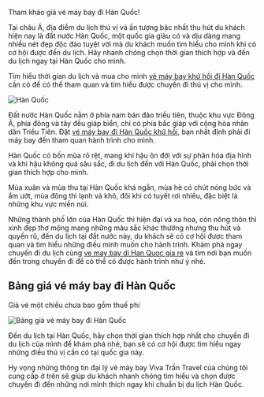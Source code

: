 Tham khảo giá vé máy bay đi Hàn Quốc!

Tại châu Á, địa điểm du lịch thú vị và ấn tượng bậc nhất thu hút du khách hiện nay là đất nước Hàn Quốc, một quốc gia giàu có và dịu dàng mang nhiều nét đẹp độc đáo tuyệt vời mà du khách muốn tìm hiểu cho mình khi có cơ hội được đến du lịch. Hãy nhanh chóng chọn thời gian thích hợp và đến du lịch ngay tại Hàn Quốc cho mình.

Tìm hiểu thời gian du lịch và mua cho mình <a href = "http://vivatrantravel.vn/ve-may-bay-di-han-quoc.html" >vé máy bay khứ hồi đi Hàn Quốc</a> cần có để có thể tham quan và tìm hiểu được chuyến đi thú vị cho mình.

<img src = "https://vemaybayairastana.net/wp-content/uploads/2016/10/ve-may-bay-di-han-quoc-4.jpg" alt = "Hàn Quốc" />

Đất nước Hàn Quốc nằm ở phía nam bán đảo triều tiên, thuộc khu vực Đông Á, phía đông và tây đều giáp biển, chỉ có phía bắc giáp với cộng hòa nhân dân Triều Tiên. Đặt <a href = "https://vivatrantravel.com/ve-quoc-te/ve-may-bay-di-han-quoc.html" >vé máy bay đi Hàn Quốc khứ hồi</a>, bạn nhất định phải đi máy bay đến tham quan hành trình cho mình.

Hàn Quốc có bốn mùa rõ rệt, mang khí hậu ôn đới với sự phân hóa địa hình và khí hậu không quá sâu sắc, đi du lịch đến với Hàn Quốc, phải chọn thời gian thích hợp cho mình.

Mùa xuân và mùa thu tại Hàn Quốc khá ngắn, mùa hè có chút nóng bức và ẩm ướt, mùa đông thì lạnh và khô, đôi khi có tuyết rơi nhiều, đặc biệt là những khu vực miền núi.

Những thành phố lớn của Hàn Quốc thì hiện đại và xa hoa, còn nông thôn thì xinh đẹp thơ mộng mang những màu sắc khác thường nhưng thu hút và quyến rũ, đến du lịch tại đất nước này, du khách sẽ có cơ hội được tham quan và tìm hiểu những điều mình muốn cho hành trình.
Khám phá ngay chuyến đi du lịch cùng <a href = "https://visaxuatnhapcanh.vn/ve-may-bay-di-han-quoc.html" >ve may bay di Han Quoc gia re</a> và tìm nơi bạn muốn đến trong chuyến đi để có thể có được hành trình như ý nhé.

<h2>Bảng giá vé máy bay đi Hàn Quốc</h2>

Giá vé một chiều chưa bao gồm thuế phí

<img src = "https://vemaybayairastana.net/wp-content/uploads/2016/10/han-quoc-du-lich.jpg" alt = "Bảng giá vé máy bay đi Hàn Quốc"/>

Đến du lịch tại Hàn Quốc, hãy chọn thời gian thích hợp nhất cho chuyến đi du lịch của mình để khám phá nhé, bạn sẽ có cơ hội được tìm hiểu ngay những điều thú vị cần có tại quốc gia này.

Hy vọng những thông tin đại lý vé máy bay <a hred = "http://vivatrantravel.vn/">Viva Trần Travel</a> của chúng tôi cung cấp ở trên sẽ giúp du khách nhanh chóng tìm hiểu và chọn được chuyến đi đến những nơi mình thích ngay khi chuẩn bị du lịch Hàn Quốc.

